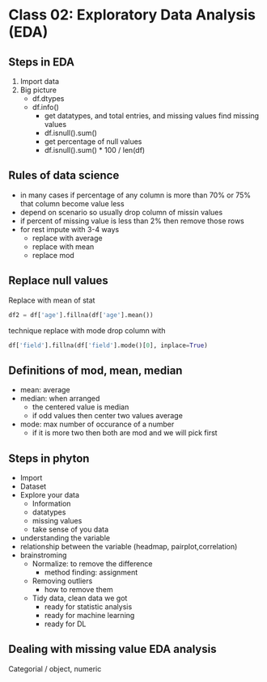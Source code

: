 # Class 02: Exploratory Data Analysis (EDA)

## Steps in EDA

1. Import data
2. Big picture
    - df.dtypes
    - df.info()
        - get datatypes, and total entries, and missing values
        find missing values
        - df.isnull().sum()
        - get percentage of null values
        - df.isnull().sum() * 100 / len(df)

## Rules of data science

- in many cases if percentage of any column is more than 70% or 75% that column become value less
- depend on scenario so usually drop column of missin values
- if percent of missing value is less than 2% then remove those rows
- for rest impute with 3-4 ways
  - replace with average
  - replace with mean
  - replace mod

## Replace null values

Replace with mean of stat

```python
df2 = df['age'].fillna(df['age'].mean())
```

technique replace with mode
drop column with

```python
df['field'].fillna(df['field'].mode()[0], inplace=True)
```

## Definitions of mod, mean, median

- mean: average
- median: when arranged
  - the centered value is median
  - if odd values then center two values average
- mode: max number of occurance of a number
  - if it is more two then both are mod and we will pick first

## Steps in phyton

- Import
- Dataset
- Explore your data
  - Information
  - datatypes
  - missing values
  - take sense of you data
- understanding the variable
- relationship between the variable (headmap, pairplot,correlation)
- brainstroming
  - Normalize: to remove the difference
    - method finding: assignment
  - Removing outliers
    - how to remove them
  - Tidy data, clean data we got
    - ready for statistic analysis
    - ready for machine learning
    - ready for DL

## Dealing with missing value EDA analysis

Categorial / object, numeric
